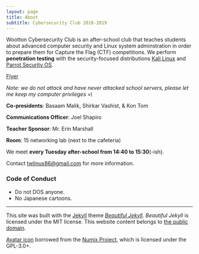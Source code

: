 ```yaml
---
layout: page
title: About
subtitle: Cybersecurity Club 2018-2019
---
```


Wootton Cybersecurity Club is an after-school club that teaches students about advanced computer security and Linux system adminstration in order to prepare them for Capture the Flag (CTF) competitions. We perform **penetration testing** with the security-focused distributions [Kali Linux](https://kali.org/) and [Parrot Security OS](https://parrotsec.org/).

[Flyer](https://twlinux.github.io/flyer/wootton%20red%20team.pdf)

*Note: we do not attack and have never attacked school servers, please let me keep my computer privileges =\\*

**Co-presidents**: Basaam Malik, Shirkar Vashist, & Kon Tom

**Communications Officer**: Joel Shapiro

**Teacher Sponsor**: Mr. Erin Marshall

**Room**: 15 networking lab (next to the cafeteria)

We meet **every Tuesday after-school from 14:40 to 15:30**(-ish).

Contact [twlinux86@gmail.com](mailto:twlinux86@gmail.com) for more information.

### Code of Conduct

- Do not DOS anyone.
- No Japanese cartoons.

*****

This site was built with the [Jekyll](https://jekyllrb.com/) theme *[Beautiful Jekyll](https://github.com/daattali/beautiful-jekyll#readme)*. *Beautiful Jekyll* is licensed under the MIT license. This website content belongs to [the public domain](https://unlicense.org/).

[Avatar icon](https://github.com/numixproject/numix-icon-theme-circle/blob/master/Numix-Circle/48/apps/terminal.svg) borrowed from the [Numix Project](https://numixproject.org), which is licensed under the GPL-3.0+.
